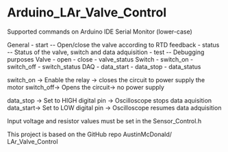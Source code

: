 # Arduino_LAr_Valve_Control


Supported commands on Arduino IDE Serial Monitor (lower-case) 

General
	- start         -- Open/close the valve according to RTD feedback
	- status        -- Status of the valve, switch and data adquisition
	- test 		-- Debugging purposes
Valve
	- open
	- close
	- valve_status
Switch
	- switch_on
	- switch_off
	- switch_status
DAQ
	- data_start
	- data_stop
	- data_status



switch_on -> Enable the relay -> closes the circuit to power supply the motor
switch_off-> Opens the circuit-> no power supply

data_stop -> Set to HIGH digital pin -> Oscilloscope stops data aquisition  
data_start-> Set to LOW  digital pin -> Oscilloscope resumes data adquisition


Input voltage and resistor values must be set in the Sensor_Control.h 













This project is based on the GitHub repo AustinMcDonald/ LAr_Valve_Control
